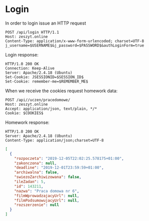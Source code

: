 # Login
In order to login issue an HTTP request
```http
POST /api/login HTTP/1.1
Host: zeszyt.online
Content-Type: application/x-www-form-urlencoded; charset=UTF-8
j_username=$USERNAME$&j_password=$PASSWORD$&authLoginForm=true

```

Login response:
```http
HTTP/1.0 200 OK
Connection: Keep-Alive
Server: Apache/2.4.18 (Ubuntu)
Set-Cookie: JSESSIONID=$SESSION_ID$
Set-Cookie: remember-me=$REMEMBER_ME$
```

When we receive the cookies request homework data:
```http
POST /api//uczen/pracedomowe/
Host: zeszyt.online
Accept: application/json, text/plain, */*
Cookie: $COOKIES$
```

Homework response:
```http
HTTP/1.0 200 OK
Server: Apache/2.4.18 (Ubuntu)
Content-Type: application/json;charset=UTF-8

```
```json
[
  {
    "rozpoczeta": "2019-12-05T22:02:25.578175+01:00",
    "zakonczona": null,
    "deadline": "2019-12-01T23:59:59+01:00",
    "archiwalna": false,
    "swiezoZarchiwizowana": false,
    "ileZadan": 5,
    "id": 143211,
    "nazwa": "Praca domowa nr 6",
    "filmWprowadzajacyUrl": null,
    "filmPodsumowujacyUrl": null,
    "rozszerzenie": null
  }
]
```
